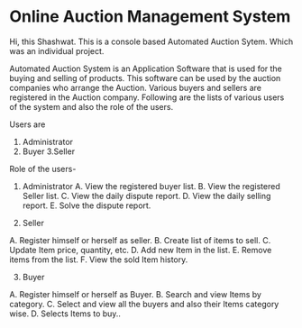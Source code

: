 # Online Auction Management System

Hi, this Shashwat.
This is a console based Automated Auction Sytem. Which was an individual project.

Automated Auction System is an Application Software that is used for the buying and selling of products. This software can be used by the auction companies 
who arrange the Auction. Various buyers and sellers are registered in the Auction company. Following are the lists of various users of the system and also 
the role of the users.

Users are
  
  1. Administrator
  2. Buyer
  3.Seller

Role of the users-

1. Administrator
  A. View the registered buyer list.
  B. View the registered Seller list.
  C. View the daily dispute report.
  D. View the daily selling report.
  E. Solve the dispute report.

2. Seller

  A. Register himself or herself as seller.
  B. Create list of items to sell.
  C. Update Item price, quantity, etc.
  D. Add new Item in the list.
  E. Remove items from the list.
  F. View the sold Item history.

3. Buyer
  
  A. Register himself or herself as Buyer.
  B. Search and view Items by category.
  C. Select and view all the buyers and also their Items category wise.
  D. Selects Items to buy..
